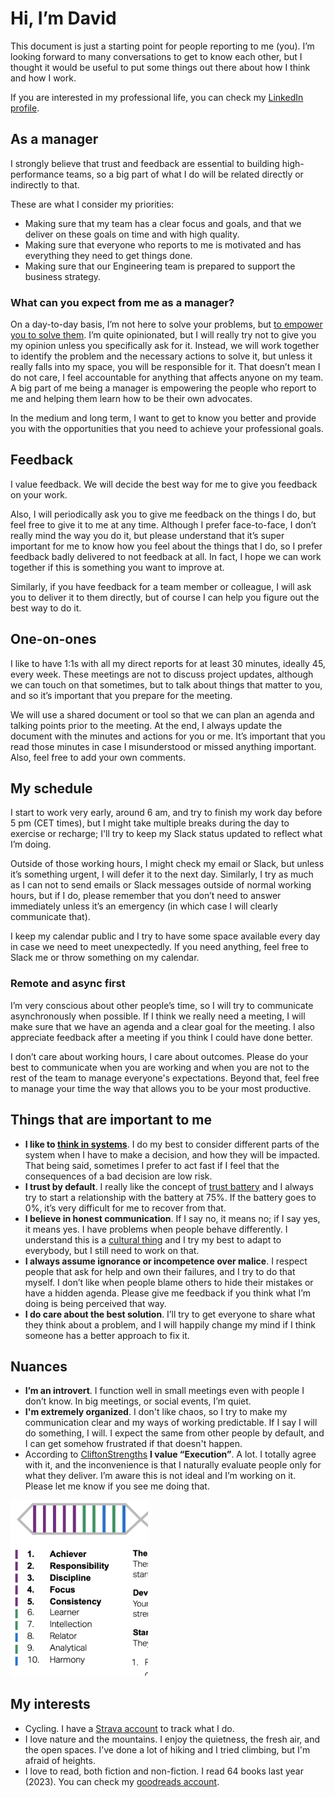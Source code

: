 # Hi, I’m David

This document is just a starting point for people reporting to me (you). I’m looking forward to many conversations to get to know each other, but I thought it would be useful to put some things out there about how I think and how I work.

If you are interested in my professional life, you can check my [LinkedIn profile](https://www.linkedin.com/in/daanaya/).

## As a manager

I strongly believe that trust and feedback are essential to building high-performance teams, so a big part of what I do will be related directly or indirectly to that.

These are what I consider my priorities:
- Making sure that my team has a clear focus and goals, and that we deliver on these goals on time and with high quality.
- Making sure that everyone who reports to me is motivated and has everything they need to get things done.
- Making sure that our Engineering team is prepared to support the business strategy.

### What can you expect from me as a manager?

On a day-to-day basis, I’m not here to solve your problems, but [to empower you to solve them](https://danaya.medium.com/dont-be-a-hero-manager-bf693c7710de). I’m quite opinionated, but I will really try not to give you my opinion unless you specifically ask for it. Instead, we will work together to identify the problem and the necessary actions to solve it, but unless it really falls into my space, you will be responsible for it. That doesn’t mean I do not care, I feel accountable for anything that affects anyone on my team. A big part of me being a manager is empowering the people who report to me and helping them learn how to be their own advocates.

In the medium and long term, I want to get to know you better and provide you with the opportunities that you need to achieve your professional goals.

## Feedback

I value feedback. We will decide the best way for me to give you feedback on your work. 

Also, I will periodically ask you to give me feedback on the things I do, but feel free to give it to me at any time. Although I prefer face-to-face, I don’t really mind the way you do it, but please understand that it’s super important for me to know how you feel about the things that I do, so I prefer feedback badly delivered to not feedback at all. In fact, I hope we can work together if this is something you want to improve at.

Similarly, if you have feedback for a team member or colleague, I will ask you to deliver it to them directly, but of course I can help you figure out the best way to do it.

## One-on-ones

I like to have 1:1s with all my direct reports for at least 30 minutes, ideally 45, every week. These meetings are not to discuss project updates, although we can touch on that sometimes, but to talk about things that matter to you, and so it’s important that you prepare for the meeting.

We will use a shared document or tool so that we can plan an agenda and talking points prior to the meeting. At the end, I always update the document with the minutes and actions for you or me. It’s important that you read those minutes in case I misunderstood or missed anything important. Also, feel free to add your own comments.

## My schedule

I start to work very early, around 6 am, and try to finish my work day before 5 pm (CET times), but I might take multiple breaks during the day to exercise or recharge; I'll try to keep my Slack status updated to reflect what I’m doing.

Outside of those working hours, I might check my email or Slack, but unless it’s something urgent, I will defer it to the next day. Similarly, I try as much as I can not to send emails or Slack messages outside of normal working hours, but if I do, please remember that you don’t need to answer immediately unless it’s an emergency (in which case I will clearly communicate that).

I keep my calendar public and I try to have some space available every day in case we need to meet unexpectedly. If you need anything, feel free to Slack me or throw something on my calendar.

### Remote and async first

I’m very conscious about other people’s time, so I will try to communicate asynchronously when possible. If I think we really need a meeting, I will make sure that we have an agenda and a clear goal for the meeting. I also appreciate feedback after a meeting if you think I could have done better.

I don’t care about working hours, I care about outcomes. Please do your best to communicate when you are working and when you are not to the rest of the team to manage everyone's expectations. Beyond that, feel free to manage your time the way that allows you to be your most productive.

## Things that are important to me

- **I like to [think in systems](https://thesystemsthinker.com/)**. I do my best to consider different parts of the system when I have to make a decision, and how they will be impacted. That being said, sometimes I prefer to act fast if I feel that the consequences of a bad decision are low risk.
- **I trust by default**. I really like the concept of [trust battery](https://www.nytimes.com/2016/04/24/business/tobi-lutke-of-shopify-powering-a-team-with-a-trust-battery.html) and I always try to start a relationship with the battery at 75%. If the battery goes to 0%, it’s very difficult for me to recover from that.
- **I believe in honest communication**. If I say no, it means no; if I say yes, it means yes. I have problems when people behave differently. I understand this is a [cultural thing](https://erinmeyer.com/books/the-culture-map/) and I try my best to adapt to everybody, but I still need to work on that.
- **I always assume ignorance or incompetence over malice**. I respect people that ask for help and own their failures, and I try to do that myself. I don’t like when people blame others to hide their mistakes or have a hidden agenda. Please give me feedback if you think what I’m doing is being perceived that way.
- **I do care about the best solution**. I’ll try to get everyone to share what they think about a problem, and I will happily change my mind if I think someone has a better approach to fix it.

## Nuances

- **I’m an introvert**. I function well in small meetings even with people I don’t know. In big meetings, or social events, I’m quiet.
- **I'm extremely organized**. I don't like chaos, so I try to make my communication clear and my ways of working predictable. If I say I will do something, I will. I expect the same from other people by default, and I can get somehow frustrated if that doesn't happen.
- According to [CliftonStrengths](https://store.gallup.com/h/en-us) **I value “Execution”**. A lot. I totally agree with it, and the inconvenience is that I naturally evaluate people only for what they deliver. I’m aware this is not ideal and I’m working on it. Please let me know if you see me doing that.

<img src="https://github.com/davidanaya/manager-README/blob/main/clifton.png" width="220">

## My interests

- Cycling. I have a [Strava account](https://www.strava.com/athletes/12348216) to track what I do.
- I love nature and the mountains. I enjoy the quietness, the fresh air, and the open spaces. I’ve done a lot of hiking and I tried climbing, but I'm afraid of heights.
- I love to read, both fiction and non-fiction. I read 64 books last year (2023). You can check my [goodreads account](https://www.goodreads.com/user/show/75258490-david-anaya).
